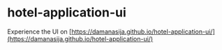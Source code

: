 # hotel-application-ui

Experience the UI on [https://damanasija.github.io/hotel-application-ui/](https://damanasija.github.io/hotel-application-ui/)